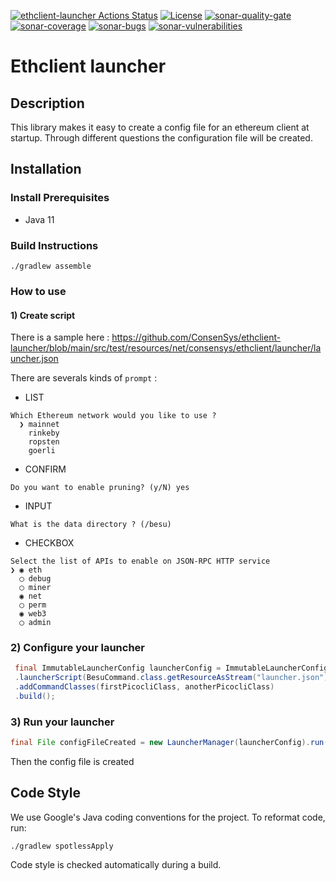 [![ethclient-launcher Actions Status](https://github.com/ConsenSys/ethclient-launcher/workflows/ethclient-launcher-ci/badge.svg)](https://github.com/ConsenSys/ethclient-launcher/actions)
[![License](https://img.shields.io/badge/License-Apache%202.0-blue.svg)](https://github.com/ConsenSys/ethclient-launcher/blob/master/LICENSE)
[![sonar-quality-gate][sonar-quality-gate]][sonar-url] [![sonar-coverage][sonar-coverage]][sonar-url] [![sonar-bugs][sonar-bugs]][sonar-url] [![sonar-vulnerabilities][sonar-vulnerabilities]][sonar-url]
# Ethclient launcher

## Description

This library makes it easy to create a config file for an ethereum client at startup. Through different questions the configuration file will be created.

## Installation

### Install Prerequisites

* Java 11

### Build Instructions

```shell script
./gradlew assemble
```

### How to use 

#### 1) Create script

There is a sample here : https://github.com/ConsenSys/ethclient-launcher/blob/main/src/test/resources/net/consensys/ethclient/launcher/launcher.json

There are severals kinds of `prompt` :

- LIST 

```
Which Ethereum network would you like to use ?
  ❯ mainnet
    rinkeby
    ropsten
    goerli
```

- CONFIRM

```
Do you want to enable pruning? (y/N) yes
```

- INPUT

```
What is the data directory ? (/besu)
```

- CHECKBOX

```
Select the list of APIs to enable on JSON-RPC HTTP service
❯ ◉ eth
  ◯ debug
  ◯ miner
  ◉ net
  ◯ perm
  ◉ web3
  ◯ admin
```

### 2) Configure your launcher

```java
 final ImmutableLauncherConfig launcherConfig = ImmutableLauncherConfig.builder()
 .launcherScript(BesuCommand.class.getResourceAsStream("launcher.json"))
 .addCommandClasses(firstPicocliClass, anotherPicocliClass)
 .build();
```

### 3) Run your launcher

```java
final File configFileCreated = new LauncherManager(launcherConfig).run();
```

Then the config file is created

## Code Style

We use Google's Java coding conventions for the project. To reformat code, run: 

```shell script 
./gradlew spotlessApply
```

Code style is checked automatically during a build.

[sonar-url]: https://sonarcloud.io/dashboard?id=ConsenSys_ethclient-launcher
[sonar-quality-gate]: https://sonarcloud.io/api/project_badges/measure?project=ConsenSys_ethclient-launcher&metric=alert_status
[sonar-coverage]: https://sonarcloud.io/api/project_badges/measure?project=ConsenSys_ethclient-launcher&metric=coverage
[sonar-bugs]: https://sonarcloud.io/api/project_badges/measure?project=ConsenSys_ethclient-launcher&metric=bugs
[sonar-vulnerabilities]: https://sonarcloud.io/api/project_badges/measure?project=ConsenSys_ethclient-launcher&metric=vulnerabilities